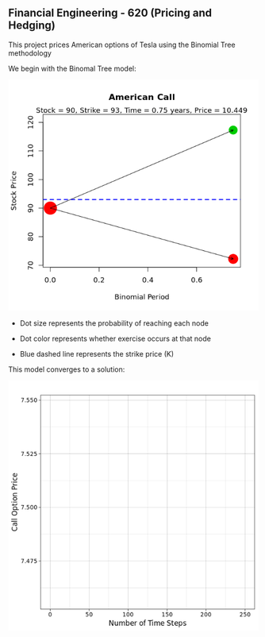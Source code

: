 ## Financial Engineering - 620 (Pricing and Hedging)

This project prices American options of Tesla using the Binomial Tree methodology

We begin with the Binomal Tree model:

![plot](https://raw.githubusercontent.com/Riley25/FE-620/main/plots/Binomal_Tree.gif)

- Dot size represents the probability of reaching each node

- Dot color represents whether exercise occurs at that node

- Blue dashed line represents the strike price (K)

This model converges to a solution:

![plot](https://raw.githubusercontent.com/Riley25/FE-620/main/plots/bin_plot_converge.gif)




